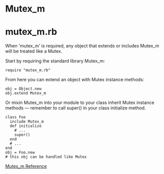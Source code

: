 # Mutex_m

# mutex_m.rb

When 'mutex_m' is required, any object that extends or includes Mutex_m will
be treated like a Mutex.

Start by requiring the standard library Mutex_m:

    require "mutex_m.rb"

From here you can extend an object with Mutex instance methods:

    obj = Object.new
    obj.extend Mutex_m

Or mixin Mutex_m into your module to your class inherit Mutex instance methods
— remember to call super() in your class initialize method.

    class Foo
      include Mutex_m
      def initialize
        # ...
        super()
      end
      # ...
    end
    obj = Foo.new
    # this obj can be handled like Mutex

[Mutex_m Reference](https://ruby-doc.org/stdlib-2.7.0/libdoc/mutex_m/rdoc/Mutex_m.html)